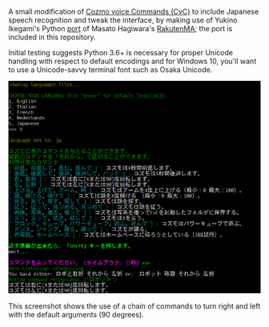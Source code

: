A small modification of [Cozmo voice Commands (CvC)](https://github.com/rizal72/Cozmo-Voice-Commands) to include Japanese speech recognition and tweak the interface, by making use of Yukino Ikegami's Python [port](https://pypi.python.org/pypi/rakutenma) of Masato Hagiwara's [RakutenMA](https://github.com/rakuten-nlp/rakutenma); the port is included in this repository.

Initial testing suggests Python 3.6+ is necessary for proper Unicode handling with respect to default encodings and for Windows 10, you'll want to use a Unicode-savvy terminal font such as Osaka Unicode.

![](cozmo_jp.png)

This screenshot shows the use of a chain of commands to turn right and left with the default arguments (90 degrees).
